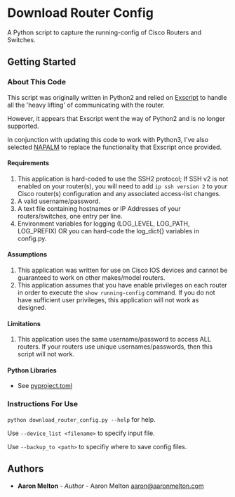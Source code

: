# Download Router Config

A Python script to capture the running-config of Cisco Routers and Switches.

## Getting Started

### About This Code
This script was originally written in Python2 and relied on [Exscript](https://github.com/knipknap/exscript/) to handle all the 'heavy lifting' of communicating with the router.

However, it appears that Exscript went the way of Python2 and is no longer supported.

In conjunction with updating this code to work with Python3, I've also selected [NAPALM](https://github.com/ktbyers/napalm) to replace the functionality that Exscript once provided.

#### Requirements
1. This application is hard-coded to use the SSH2 protocol; If SSH v2 is not enabled on your router(s), you will need to add `ip ssh version 2` to your Cisco router(s) configuration and any associated access-list changes.
2. A valid username/password.
3. A text file containing hostnames or IP Addresses of your routers/switches, one entry per line.
4. Environment variables for logging (LOG_LEVEL, LOG_PATH, LOG_PREFIX) OR you can hard-code the log_dict{} variables in config.py.

#### Assumptions
1. This application was written for use on Cisco IOS devices and cannot be guaranteed to work on other makes/model routers.
2. This application assumes that you have enable privileges on each router in order to execute the `show running-config` command.  If you do not have sufficient user privileges, this application will not work as designed.

#### Limitations
1. This application uses the same username/password to access ALL routers. If your routers use unique usernames/passwords, then this script will not work.

#### Python Libraries
* See [pyproject.toml](pyproject.toml)

### Instructions For Use

`python download_router_config.py --help`  for help.

Use `--device_list <filename>` to specify input file.
   
Use `--backup_to <path>` to specifiy where to save config files.

## Authors
* **Aaron Melton** - *Author* - Aaron Melton <aaron@aaronmelton.com>
